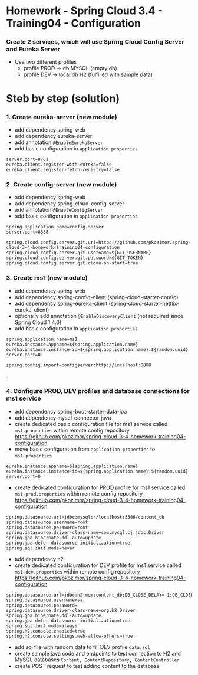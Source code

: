 # Homework - Spring Cloud 3.4 - Training04 - Configuration
### Create 2 services, which will use Spring Cloud Config Server and Eureka Server
- Use two different profiles
  - profile PROD -> db MYSQL (empty db)
  - profile DEV -> local db H2 (fulfilled with sample data)

# Steb by step (solution)

### 1. Create eureka-server (new module)
- add dependency spring-web
- add dependency eureka-server
- add annotation `@EnableEurekaServer`
- add basic configuration in `application.properties`
```
server.port=8761
eureka.client.register-with-eureka=false
eureka.client.register-fetch-registry=false
```

### 2. Create config-server (new module)
- add dependency spring-web
- add dependency spring-cloud-config-server
- add annotation `@EnableConfigServer`
- add basic configuration in `application.properties`
```
spring.application.name=config-server
server.port=8888

spring.cloud.config.server.git.uri=https://github.com/pkozimor/spring-cloud-3-4-homework-training04-configuration
spring.cloud.config.server.git.username=${GIT_USERNAME}
spring.cloud.config.server.git.password=${GIT_TOKEN}
spring.cloud.config.server.git.clone-on-start=true
```

### 3. Create ms1 (new module)
- add dependency spring-web
- add dependency spring-config-client (spring-cloud-starter-config)
- add dependency spring-eureka-client (spring-cloud-starter-netflix-eureka-client)
- optionally add annotation `@EnableDiscoveryClient` (not required since Spring Cloud 1.4.0)
- add basic configuration in `application.properties`
```
spring.application.name=ms1
eureka.instance.appname=${spring.application.name}
eureka.instance.instance-id=${spring.application.name}:${random.uuid}
server.port=0

spring.config.import=configserver:http://localhost:8888
```
.
### 4. Configure PROD, DEV profiles and database connections for ms1 service
- add dependency spring-boot-starter-data-jpa
- add dependency mysql-connector-java
- create dedicated basic configuration file for ms1 service called `ms1.properties` within remote config repository https://github.com/pkozimor/spring-cloud-3-4-homework-training04-configuration
- move basic configuration from `application.properties` to `ms1.properties`
```
eureka.instance.appname=${spring.application.name}
eureka.instance.instance-id=${spring.application.name}:${random.uuid}
server.port=0
```
- create dedicated configuration for PROD profile for ms1 service called `ms1-prod.properties` within remote config repository https://github.com/pkozimor/spring-cloud-3-4-homework-training04-configuration
```
spring.datasource.url=jdbc:mysql://localhost:3306/content_db
spring.datasource.username=root
spring.datasource.password=root
spring.datasource.driver-class-name=com.mysql.cj.jdbc.Driver
spring.jpa.hibernate.ddl-auto=update
spring.jpa.defer-datasource-initialization=true
spring.sql.init.mode=never
```
- add dependency h2
- create dedicated configuration for DEV profile for ms1 service called `ms1-dev.properties` within remote config repository https://github.com/pkozimor/spring-cloud-3-4-homework-training04-configuration
```aiignore
spring.datasource.url=jdbc:h2:mem:content_db;DB_CLOSE_DELAY=-1;DB_CLOSE_ON_EXIT=FALSE
spring.datasource.username=sa
spring.datasource.password=
spring.datasource.driver-class-name=org.h2.Driver
spring.jpa.hibernate.ddl-auto=update
spring.jpa.defer-datasource-initialization=true
spring.sql.init.mode=always
spring.h2.console.enabled=true
spring.h2.console.settings.web-allow-others=true
```
- add sql file with random data to fill DEV profile `data.sql`
- create sample java code and endpoints to test connection to H2 and MySQL databases `Content, ContentRepository, ContentController`
- create POST request to test adding content to the database

